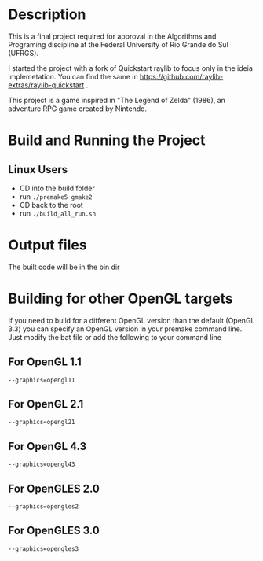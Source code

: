 # Description

This is a final project required for approval in the Algorithms and Programing discipline at the Federal University of Rio Grande do Sul (UFRGS).

I started the project with a fork of Quickstart raylib to focus only in the ideia implemetation. You can find the same in https://github.com/raylib-extras/raylib-quickstart .

This project is a game inspired in "The Legend of Zelda" (1986), an adventure RPG game created by Nintendo.


# Build and Running the Project

## Linux Users
* CD into the build folder
* run `./premake5 gmake2`
* CD back to the root
* run `./build_all_run.sh`

# Output files
The built code will be in the bin dir

# Building for other OpenGL targets
If you need to build for a different OpenGL version than the default (OpenGL 3.3) you can specify an OpenGL version in your premake command line. Just modify the bat file or add the following to your command line

## For OpenGL 1.1
`--graphics=opengl11`

## For OpenGL 2.1
`--graphics=opengl21`

## For OpenGL 4.3
`--graphics=opengl43`

## For OpenGLES 2.0
`--graphics=opengles2`

## For OpenGLES 3.0
`--graphics=opengles3`
